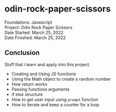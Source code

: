 # odin-rock-paper-scissors
Foundations: Javascript\
Project: Odin Rock Paper Scissors\
Date Started: March 25, 2022\
Date Finished: March 25, 2022

## Conclusion

Stuff that i learn and apply into this project.

- Creating and Using JS functions
- Using the Math object to create a random number
- How return works
- Passing functions arguments
- if else structure
- How to get user input using ```prompt``` function
- How to iterate and keep a counter for a loop

